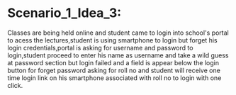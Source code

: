 # Scenario_1_Idea_3:
Classes are being held online and student came to login into school's portal to acess the lectures,student is using smartphone to login but forget his login credentials,portal is asking for username and password to login,student proceed to enter his name as username and take a wild guess at password section but login failed and a field is appear below the login button for forget password asking for roll no and student will receive one time login link on his smartphone associated with roll no to login with one click.
